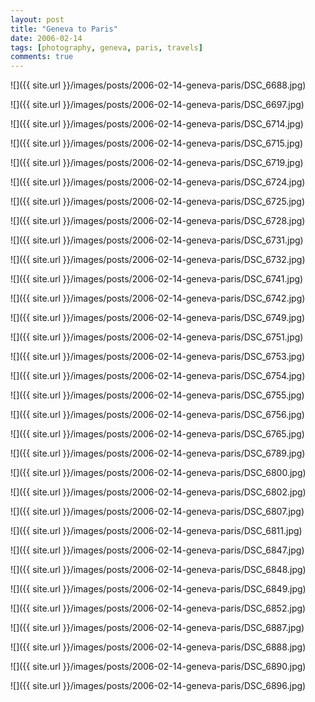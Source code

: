 ```yaml
---
layout: post
title: "Geneva to Paris"
date: 2006-02-14
tags: [photography, geneva, paris, travels]
comments: true
---
```

![]({{ site.url }}/images/posts/2006-02-14-geneva-paris/DSC_6688.jpg)

![]({{ site.url }}/images/posts/2006-02-14-geneva-paris/DSC_6697.jpg)

![]({{ site.url }}/images/posts/2006-02-14-geneva-paris/DSC_6714.jpg)

![]({{ site.url }}/images/posts/2006-02-14-geneva-paris/DSC_6715.jpg)

![]({{ site.url }}/images/posts/2006-02-14-geneva-paris/DSC_6719.jpg)

![]({{ site.url }}/images/posts/2006-02-14-geneva-paris/DSC_6724.jpg)

![]({{ site.url }}/images/posts/2006-02-14-geneva-paris/DSC_6725.jpg)

![]({{ site.url }}/images/posts/2006-02-14-geneva-paris/DSC_6728.jpg)

![]({{ site.url }}/images/posts/2006-02-14-geneva-paris/DSC_6731.jpg)

![]({{ site.url }}/images/posts/2006-02-14-geneva-paris/DSC_6732.jpg)

![]({{ site.url }}/images/posts/2006-02-14-geneva-paris/DSC_6741.jpg)

![]({{ site.url }}/images/posts/2006-02-14-geneva-paris/DSC_6742.jpg)

![]({{ site.url }}/images/posts/2006-02-14-geneva-paris/DSC_6749.jpg)

![]({{ site.url }}/images/posts/2006-02-14-geneva-paris/DSC_6751.jpg)

![]({{ site.url }}/images/posts/2006-02-14-geneva-paris/DSC_6753.jpg)

![]({{ site.url }}/images/posts/2006-02-14-geneva-paris/DSC_6754.jpg)

![]({{ site.url }}/images/posts/2006-02-14-geneva-paris/DSC_6755.jpg)

![]({{ site.url }}/images/posts/2006-02-14-geneva-paris/DSC_6756.jpg)

![]({{ site.url }}/images/posts/2006-02-14-geneva-paris/DSC_6765.jpg)

![]({{ site.url }}/images/posts/2006-02-14-geneva-paris/DSC_6789.jpg)

![]({{ site.url }}/images/posts/2006-02-14-geneva-paris/DSC_6800.jpg)

![]({{ site.url }}/images/posts/2006-02-14-geneva-paris/DSC_6802.jpg)

![]({{ site.url }}/images/posts/2006-02-14-geneva-paris/DSC_6807.jpg)

![]({{ site.url }}/images/posts/2006-02-14-geneva-paris/DSC_6811.jpg)

![]({{ site.url }}/images/posts/2006-02-14-geneva-paris/DSC_6847.jpg)

![]({{ site.url }}/images/posts/2006-02-14-geneva-paris/DSC_6848.jpg)

![]({{ site.url }}/images/posts/2006-02-14-geneva-paris/DSC_6849.jpg)

![]({{ site.url }}/images/posts/2006-02-14-geneva-paris/DSC_6852.jpg)

![]({{ site.url }}/images/posts/2006-02-14-geneva-paris/DSC_6887.jpg)

![]({{ site.url }}/images/posts/2006-02-14-geneva-paris/DSC_6888.jpg)

![]({{ site.url }}/images/posts/2006-02-14-geneva-paris/DSC_6890.jpg)

![]({{ site.url }}/images/posts/2006-02-14-geneva-paris/DSC_6896.jpg)

